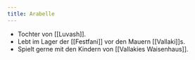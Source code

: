 ```yaml
---
title: Arabelle
---
```


* Tochter von [[Luvash]].
* Lebt im Lager der [[Festfani]] vor den Mauern [[Vallaki]]s.
* Spielt gerne mit den Kindern von [[Vallakies Waisenhaus]].
